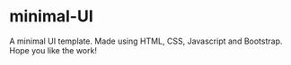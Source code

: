 # minimal-UI

A minimal UI template. Made using HTML, CSS, Javascript and Bootstrap.
Hope you like the work!
